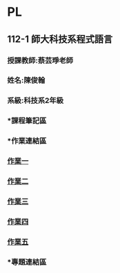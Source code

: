# PL

## 112-1 師大科技系程式語言

###  授課教師:蔡芸琤老師

###  姓名:陳俊翰
###  系級:科技系2年級
###  *課程筆記區 
###  *作業連結區
###  [作業一](https://github.com/nick399100/PL/blob/main/Homework1/HW1.ipynb)  
###  [作業二](https://github.com/nick399100/PL/blob/main/Homework2/HW2.ipynb)
###  [作業三](https://github.com/nick399100/PL/tree/main/Homework3)
###  [作業四](https://github.com/nick399100/PL/blob/main/Homework4/homework4.ipynb)
###  [作業五](https://github.com/nick399100/PL/blob/main/Homework5/homework5.ipynb)
###  *專題連結區

